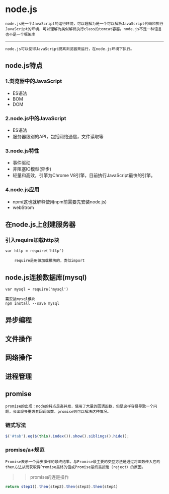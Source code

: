 # node.js

```text
node.js是一个JavaScript的运行环境，可以理解为是一个可以解析JavaScript代码和执行JavaScript的环境，可以理解为类似解析执行class的tomcat容器。node.js不是一种语言也不是一个框架库
```

-----

```text
node.js可以使得JavaScript脱离浏览器来运行，在node.js环境下执行。
```

## node.js特点

### 1.浏览器中的JavaScript

* ES语法
* BOM
* DOM

### 2.node.js中的JavaScript

* ES语法
* 服务器级别的API，包括网络通信，文件读取等

### 3.node.js特性

* 事件驱动
* 非阻塞IO模型(异步)
* 轻量和高效，引擎为Chrome V8引擎，目前执行JavaScript最快的引擎。

### 4.node.js应用

* npm(这也就解释使用npm前需要先安装node.js)
* webStrom

## 在node.js上创建服务器

### 引入require加载http块

 `var http = require('http')`

```text
    require是用做加载模块的，类似import
```

## node.js连接数据库(mysql)

`var mysql = require('mysql')`

```text
需安装mysql模块 
npm install --save mysql
```

## 异步编程

## 文件操作

## 网络操作

## 进程管理

## promise

```text
promise的出现：node的特点是高并发，使用了大量的回调函数，但是这样容易导致一个问题，会出现多重嵌套回调函数。promise则可以解决这种情况。
```

### 链式写法

```JavaScript
$('#tab').eq($(this).index()).show().siblings().hide();
```

### promise/a+规范

```text
Promise表示一个异步操作的最终结果。与Promise最主要的交互方法是通过将函数传入它的then方法从而获取得Promise最终的值或Promise最终最拒绝（reject）的原因。
```

>> promise的连是操作

```JavaScript
return step1().then(step2).then(step3).then(step4)
```
